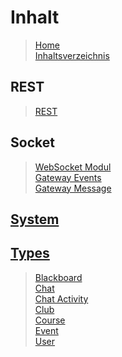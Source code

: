 # Inhalt

> [Home](https://github.com/Academi-fy/backend/wiki/Home) \
> [Inhaltsverzeichnis](https://github.com/Academi-fy/backend/wiki/ContentIndex)

## REST

> [REST](https://github.com/Academi-fy/backend/wiki/REST)

## Socket

> [WebSocket Modul](https://github.com/Academi-fy/backend/wiki/Socket) \
> [Gateway Events](https://github.com/Academi-fy/backend/wiki/Gateway-Events) \
> [Gateway Message](https://github.com/Academi-fy/backend/wiki/Gateway-Message)

## [System](https://github.com/Academi-fy/backend/wiki/ContentIndex#system)

## [Types](https://github.com/Academi-fy/backend/wiki/ContentIndex#types)

> [Blackboard](https://github.com/Academi-fy/backend/wiki/Blackboard) \
> [Chat](https://github.com/Academi-fy/backend/wiki/Chat) \
> [Chat Activity](https://github.com/Academi-fy/backend/wiki/Chat-Activity) \
> [Club](https://github.com/Academi-fy/backend/wiki/Club) \
> [Course](https://github.com/Academi-fy/backend/wiki/Course) \
> [Event](https://github.com/Academi-fy/backend/wiki/Event) \
> [User](https://github.com/Academi-fy/backend/wiki/User)